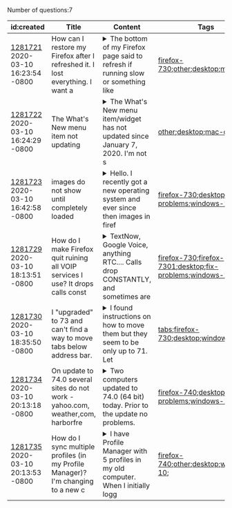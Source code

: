 Number of questions:7

| id:created | Title | Content | Tags |
| --- | --- | --- | --- |
| [1281721](https://support.mozilla.org/questions/1281721)<br>2020-03-10 16:23:54 -0800 | How can I restore my Firefox after I refreshed it.  I lost everything.  I want a |<details><summary>The bottom of my Firefox page said to refresh if running slow or something like </summary>that.  I clicked it and lost EVERYTHING.  It says that my passwords and many other things would be saved.  They weren't.  Is there someone who can talk me through this?</details> | [firefox-730](https://support.mozilla.org/en-US/questions/firefox?tagged=firefox-730);[other](https://support.mozilla.org/en-US/questions/firefox?tagged=other);[desktop](https://support.mozilla.org/en-US/questions/firefox?tagged=desktop);[mac-os](https://support.mozilla.org/en-US/questions/firefox?tagged=mac-os);|
| [1281722](https://support.mozilla.org/questions/1281722)<br>2020-03-10 16:24:29 -0800 | The What's New menu item not updating |<details><summary>The What's New menu item/widget has not updated since January 7, 2020. I'm not s</summary>ure if there are just no new updates being posted there, or if there is something wrong with the feature. I've seen this error on all versions of Firefox Nightly and Firefox (stable release) from, wel...</details> | [other](https://support.mozilla.org/en-US/questions/firefox?tagged=other);[desktop](https://support.mozilla.org/en-US/questions/firefox?tagged=desktop);[mac-os](https://support.mozilla.org/en-US/questions/firefox?tagged=mac-os);|
| [1281723](https://support.mozilla.org/questions/1281723)<br>2020-03-10 16:42:58 -0800 | images do not show until completely loaded |<details><summary>Hello. I recently got a new operating system and ever since then images in firef</summary>ox are not shown until they are completely loaded, unlike before where they were partially shown from top to bottom during loading. I am using the firefox profile from the old OS but I've tried the tr...</details> | [firefox-730](https://support.mozilla.org/en-US/questions/firefox?tagged=firefox-730);[desktop](https://support.mozilla.org/en-US/questions/firefox?tagged=desktop);[fix-problems](https://support.mozilla.org/en-US/questions/firefox?tagged=fix-problems);[windows-10](https://support.mozilla.org/en-US/questions/firefox?tagged=windows-10);|
| [1281729](https://support.mozilla.org/questions/1281729)<br>2020-03-10 18:13:51 -0800 | How do I make Firefox quit ruining all VOIP services I use? It drops calls const |<details><summary>TextNow, Google Voice, anything RTC.... Calls drop CONSTANTLY, and sometimes are</summary> flat out rejected before I even get a ring. It is obviously caused by firefox itself, too, not each and every individual platform can possibly be responsible for this issue. That would be absurd. Abs...</details> | [firefox-730](https://support.mozilla.org/en-US/questions/firefox?tagged=firefox-730);[firefox-7301](https://support.mozilla.org/en-US/questions/firefox?tagged=firefox-7301);[desktop](https://support.mozilla.org/en-US/questions/firefox?tagged=desktop);[fix-problems](https://support.mozilla.org/en-US/questions/firefox?tagged=fix-problems);[windows-10](https://support.mozilla.org/en-US/questions/firefox?tagged=windows-10);|
| [1281730](https://support.mozilla.org/questions/1281730)<br>2020-03-10 18:35:50 -0800 | I "upgraded" to 73 and can't find a way to move tabs below address bar. |<details><summary>I found instructions on how to move them but they seem to be only up to 71. Let </summary>me make this very clear. This is way beyond my comprehension.  I asked someone for help but they were lost, too.  What is wrong with a simplified way of doing things? Just a move tabs like before...it...</details> | [tabs](https://support.mozilla.org/en-US/questions/firefox?tagged=tabs);[firefox-730](https://support.mozilla.org/en-US/questions/firefox?tagged=firefox-730);[desktop](https://support.mozilla.org/en-US/questions/firefox?tagged=desktop);[windows-10](https://support.mozilla.org/en-US/questions/firefox?tagged=windows-10);|
| [1281734](https://support.mozilla.org/questions/1281734)<br>2020-03-10 20:13:18 -0800 | On update to 74.0  several sites do not work - yahoo.com, weather,com, harborfre |<details><summary>Two computers updated to 74.0 (64 bit) today.  Prior to the update no problems. </summary> After the update several sites are ignored on both machines.  No errors, warnings, etc.  It is as if you never entered the url.  Tried about 50 sites, found 4 that don't work (ones I use regularly). ...</details> | [firefox-740](https://support.mozilla.org/en-US/questions/firefox?tagged=firefox-740);[desktop](https://support.mozilla.org/en-US/questions/firefox?tagged=desktop);[fix-problems](https://support.mozilla.org/en-US/questions/firefox?tagged=fix-problems);[windows-10](https://support.mozilla.org/en-US/questions/firefox?tagged=windows-10);|
| [1281735](https://support.mozilla.org/questions/1281735)<br>2020-03-10 20:13:53 -0800 | How do I sync multiple profiles (in my Profile Manager)? I'm changing to a new c |<details><summary>I have Profile Manager with 5 profiles in my old computer. When I initially logg</summary>ed-in to Mozilla/sync in both my old and new computers, it synced my (main) profile. How can I sync the other 4 profiles I have as well?</details> | [firefox-740](https://support.mozilla.org/en-US/questions/firefox?tagged=firefox-740);[other](https://support.mozilla.org/en-US/questions/firefox?tagged=other);[desktop](https://support.mozilla.org/en-US/questions/firefox?tagged=desktop);[windows-10](https://support.mozilla.org/en-US/questions/firefox?tagged=windows-10);|
